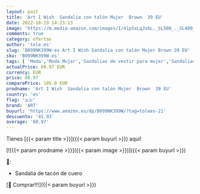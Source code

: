 ```yaml
---
layout: post
title: 'Art I Wish  Sandalia con talón Mujer  Brown  39 EU'
date: 2022-10-19 14:23:13
image: 'https://m.media-amazon.com/images/I/41pSxLqJvbL._SL500_._SL400_.jpg'
comments: true
category: ofertas
author: 'tole.es'
slug: 'B099NK399W-es Art I Wish Sandalia con talón Mujer Brown 39 EU'
sku: 'B099NK399W-es'
tags: [ 'Moda','Moda Mujer','Sandalias de vestir para mujer','Sandalias y palas de mujer','Zapatos para mujer','art','sandalia','🇪🇸', ]
actualPrice: 60.97 EUR
currency: EUR
price: 60.97
comparePrice: 105.0 EUR
prodname: 'Art I Wish  Sandalia con talón Mujer  Brown  39 EU'
country: 'es'
flag: '🇪🇸'
brand: 'ART'
buyurl: 'https://www.amazon.es/dp/B099NK399W/?tag=tolees-21'
descuento: '41.93'
average: '60.97'
---
```


Tienes [{{< param title >}}]({{< param buyurl >}}) aqui!

[![{{< param prodname >}}]({{< param image >}})]({{< param buyurl >}})

🔎:

- Sandalia de tacón de cuero

[🛒 Comprar!!!]({{< param buyurl >}})
